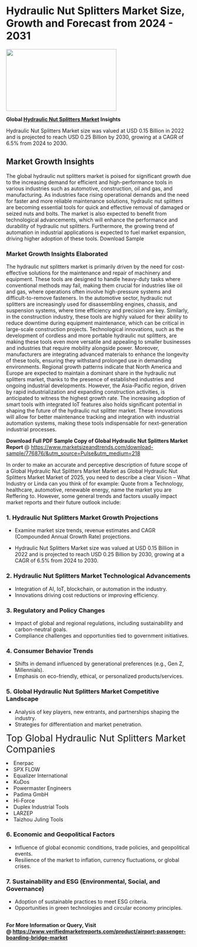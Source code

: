 <H1>Hydraulic Nut Splitters Market Size, Growth and Forecast from 2024 - 2031</H1><img class="aligncenter size-medium wp-image-584254" src="https://thirdeyenews.in/wp-content/uploads/2024/09/Global-Market-Research-300x168.jpeg" alt="" width="300" height="168" /><p><strong>Global&nbsp;<a href="https://www.marketsizeandtrends.com/download-sample/776876/&amp;utm_source=Pulse&amp;utm_medium=218">Hydraulic Nut Splitters Market</a> Insights</strong></p><p>Hydraulic Nut Splitters Market size was valued at USD 0.15 Billion in 2022 and is projected to reach USD 0.25 Billion by 2030, growing at a CAGR of 6.5% from 2024 to 2030.</p><p><h2>Market Growth Insights</h2> The global hydraulic nut splitters market is poised for significant growth due to the increasing demand for efficient and high-performance tools in various industries such as automotive, construction, oil and gas, and manufacturing. As industries face rising operational demands and the need for faster and more reliable maintenance solutions, hydraulic nut splitters are becoming essential tools for quick and effective removal of damaged or seized nuts and bolts. The market is also expected to benefit from technological advancements, which will enhance the performance and durability of hydraulic nut splitters. Furthermore, the growing trend of automation in industrial applications is expected to fuel market expansion, driving higher adoption of these tools. Download Sample <h3>Market Growth Insights Elaborated</h3> The hydraulic nut splitters market is primarily driven by the need for cost-effective solutions for the maintenance and repair of machinery and equipment. These tools are designed to handle heavy-duty tasks where conventional methods may fail, making them crucial for industries like oil and gas, where operations often involve high-pressure systems and difficult-to-remove fasteners. In the automotive sector, hydraulic nut splitters are increasingly used for disassembling engines, chassis, and suspension systems, where time efficiency and precision are key. Similarly, in the construction industry, these tools are highly valued for their ability to reduce downtime during equipment maintenance, which can be critical in large-scale construction projects. Technological innovations, such as the development of cordless and more portable hydraulic nut splitters, are making these tools even more versatile and appealing to smaller businesses and industries that require mobility alongside power. Moreover, manufacturers are integrating advanced materials to enhance the longevity of these tools, ensuring they withstand prolonged use in demanding environments. Regional growth patterns indicate that North America and Europe are expected to maintain a dominant share in the hydraulic nut splitters market, thanks to the presence of established industries and ongoing industrial developments. However, the Asia-Pacific region, driven by rapid industrialization and expanding construction activities, is anticipated to witness the highest growth rate. The increasing adoption of smart tools with integrated IoT features also holds significant potential in shaping the future of the hydraulic nut splitter market. These innovations will allow for better maintenance tracking and integration with industrial automation systems, making these tools indispensable for next-generation industrial processes. </p><p><span class=""><strong>Download Full PDF Sample Copy of Global Hydraulic Nut Splitters Market Report</strong> @ <a href="https://www.marketsizeandtrends.com/download-sample/776876/&amp;utm_source=Pulse&amp;utm_medium=218" target="_blank">https://www.marketsizeandtrends.com/download-sample/776876/&amp;utm_source=Pulse&amp;utm_medium=218</a></span></p><p>In order to make an accurate and perceptive description of future scope of a Global&nbsp;Hydraulic Nut Splitters Market Market as Global&nbsp;Hydraulic Nut Splitters Market Market of 2025, you need to describe a clear Vision &ndash; What Industry or Linda can you think of for example: Quote from a Technology, healthcare, automotive, renewable energy, name the market you are Reffering to. However, some general trends and factors usually impact market reports and their future outlook include:</p><h3>1.&nbsp;<strong>Hydraulic Nut Splitters Market Growth Projections</strong></h3><ul><li>Examine market size trends, revenue estimates and CAGR (Compounded Annual Growth Rate) projections.</li><li><p>Hydraulic Nut Splitters Market size was valued at USD 0.15 Billion in 2022 and is projected to reach USD 0.25 Billion by 2030, growing at a CAGR of 6.5% from 2024 to 2030.</p></li></ul><h3>2.&nbsp;<strong>Hydraulic Nut Splitters Market Technological Advancements</strong></h3><ul><li>Integration of AI, IoT, blockchain, or automation in the industry.</li><li>Innovations driving cost reductions or improving efficiency.</li></ul><h3>3.&nbsp;<strong>Regulatory and Policy Changes</strong></h3><ul><li>Impact of global and regional regulations, including sustainability and carbon-neutral goals.</li><li>Compliance challenges and opportunities tied to government initiatives.</li></ul><h3>4.&nbsp;<strong>Consumer Behavior Trends</strong></h3><ul><li>Shifts in demand influenced by generational preferences (e.g., Gen Z, Millennials).</li><li>Emphasis on eco-friendly, ethical, or personalized products/services.</li></ul><h3>5.&nbsp;<strong>Global Hydraulic Nut Splitters Market Competitive Landscape</strong></h3><ul><li>Analysis of key players, new entrants, and partnerships shaping the industry.</li><li>Strategies for differentiation and market penetration.</li></ul><p data-pm-slice="1 1 []"><span style="color: inherit; font-family: inherit; font-size: 25px;">Top Global Hydraulic Nut Splitters Market Companies</span></p><div class="" data-test-id=""><p><li>Enerpac</li><li> SPX FLOW</li><li> Equalizer International</li><li> KuDos</li><li> Powermaster Engineers</li><li> Padima GmbH</li><li> Hi-Force</li><li> Duplex Industrial Tools</li><li> LARZEP</li><li> Taizhou Juling Tools</li></p></div><h3>6.&nbsp;<strong>Economic and Geopolitical Factors</strong></h3><ul><li>Influence of global economic conditions, trade policies, and geopolitical events.</li><li>Resilience of the market to inflation, currency fluctuations, or global crises.</li></ul><h3>7.&nbsp;<strong>Sustainability and ESG (Environmental, Social, and Governance)</strong></h3><ul><li>Adoption of sustainable practices to meet ESG criteria.</li><li>Opportunities in green technologies and circular economy principles.</li></ul><h2><strong style="font-size: 14px;">For More Information or Query, Visit @&nbsp;</strong><a style="background-color: #ffffff; font-size: 14px;" href="https://www.marketsizeandtrends.com/report/hydraulic-nut-splitters-market/" target="_blank">https://www.verifiedmarketreports.com/product/airport-passenger-boarding-bridge-market</a></h2>
